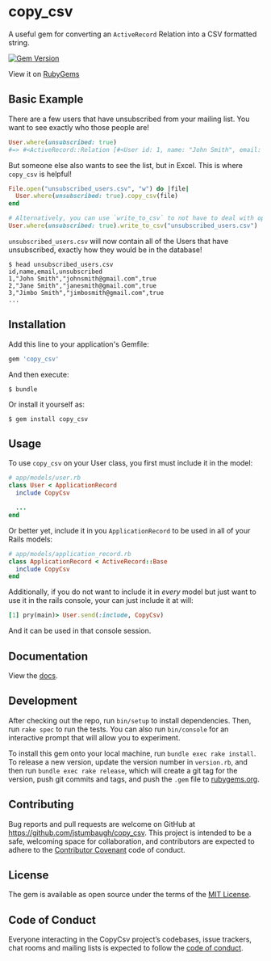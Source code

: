 # copy_csv

A useful gem for converting an `ActiveRecord` Relation into a CSV formatted
string.

[![Gem Version](https://badge.fury.io/rb/copy_csv.svg)](https://badge.fury.io/rb/copy_csv)

View it on [RubyGems](https://rubygems.org/gems/copy_csv)

## Basic Example

There are a few users that have unsubscribed from your mailing list. You want
to see exactly who those people are!

```ruby
User.where(unsubscribed: true)
#=> #<ActiveRecord::Relation [#<User id: 1, name: "John Smith", email: "johnsmith@gmail.com", unsubscribed: true>, #<User id: 2, name: "Jane Smith", email: "janesmith@gmail.com", unsubscribed: true>, #<User id: 3, name: "Jimbo Smith", email: "jimbosmith@gmail.com", unsubscribed: true>, ...]
```

But someone else also wants to see the list, but in Excel. This is where
`copy_csv` is helpful!

```ruby
File.open("unsubscribed_users.csv", "w") do |file|
  User.where(unsubscribed: true).copy_csv(file)
end

# Alternatively, you can use `write_to_csv` to not have to deal with opening a file
User.where(unsubscribed: true).write_to_csv("unsubscribed_users.csv")
```

`unsubscribed_users.csv` will now contain all of the Users that have
unsubscribed, exactly how they would be in the database!

```
$ head unsubscribed_users.csv
id,name,email,unsubscribed
1,"John Smith","johnsmith@gmail.com",true
2,"Jane Smith","janesmith@gmail.com",true
3,"Jimbo Smith","jimbosmith@gmail.com",true
...
```

## Installation

Add this line to your application's Gemfile:

```ruby
gem 'copy_csv'
```

And then execute:

    $ bundle

Or install it yourself as:

    $ gem install copy_csv

## Usage

To use `copy_csv` on your User class, you first must include it in the model:

```ruby
# app/models/user.rb
class User < ApplicationRecord
  include CopyCsv

  ...
end
```

Or better yet, include it in you `ApplicationRecord` to be used in all of your Rails models:

```ruby
# app/models/application_record.rb
class ApplicationRecord < ActiveRecord::Base
  include CopyCsv
end
```

Additionally, if you do not want to include it in *every* model but just want
to use it in the rails console, your can just include it at will:

```ruby
[1] pry(main)> User.send(:include, CopyCsv)
```

And it can be used in that console session.

## Documentation

View the [docs](https://www.rubydoc.info/gems/copy_csv/0.1.0).

## Development

After checking out the repo, run `bin/setup` to install dependencies. Then, run
`rake spec` to run the tests. You can also run `bin/console` for an interactive
prompt that will allow you to experiment.

To install this gem onto your local machine, run `bundle exec rake install`. To
release a new version, update the version number in `version.rb`, and then run
`bundle exec rake release`, which will create a git tag for the version, push
git commits and tags, and push the `.gem` file to
[rubygems.org](https://rubygems.org).

## Contributing

Bug reports and pull requests are welcome on GitHub at
https://github.com/jstumbaugh/copy_csv. This project is intended to be a safe,
welcoming space for collaboration, and contributors are expected to adhere to
the [Contributor Covenant](http://contributor-covenant.org) code of conduct.

## License

The gem is available as open source under the terms of the
[MIT License](https://opensource.org/licenses/MIT).

## Code of Conduct

Everyone interacting in the CopyCsv project’s codebases, issue trackers, chat
rooms and mailing lists is expected to follow the
[code of conduct](https://github.com/jstumbaugh/copy_csv/blob/master/CODE_OF_CONDUCT.md).

